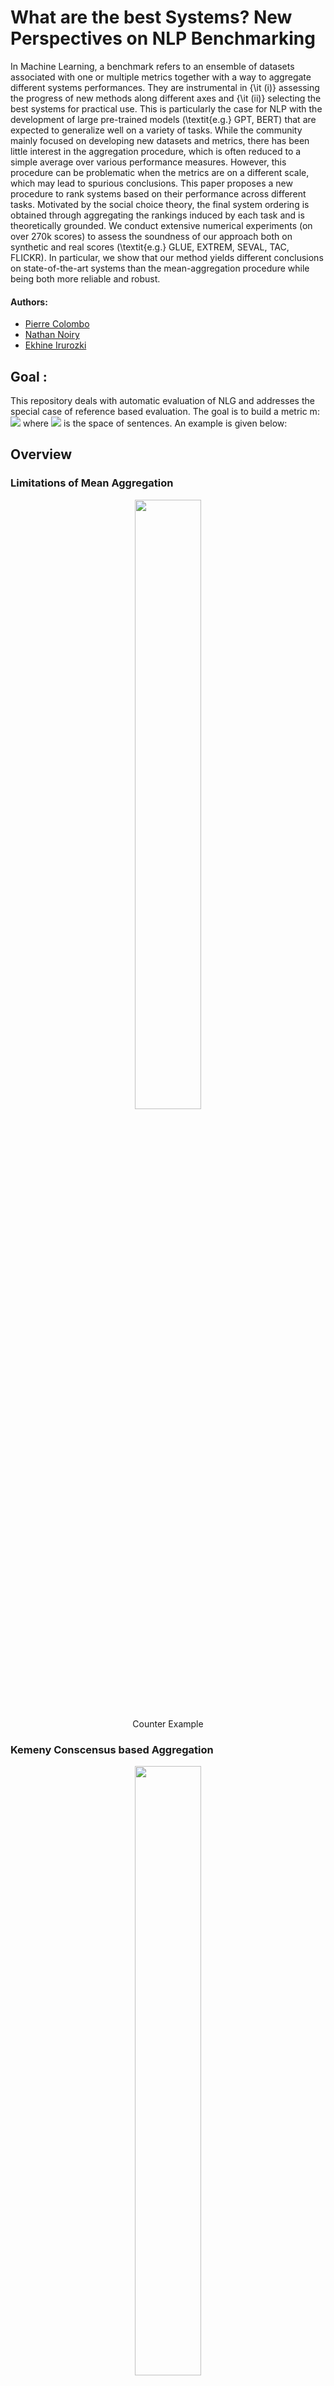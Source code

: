 # What are the best Systems? New Perspectives on NLP Benchmarking

In Machine Learning, a benchmark refers to an ensemble of datasets associated with one or multiple metrics together with a way to aggregate different systems performances. They are instrumental in {\it (i)}  assessing the progress of new methods along different axes and {\it (ii)} selecting the best systems for practical use. This is particularly the case for NLP with the development of large pre-trained models (\textit{e.g.} GPT, BERT) that are expected to generalize well on a variety of tasks. While the community mainly focused on developing new datasets and metrics, there has been little interest in the aggregation procedure, which is often reduced to a simple average over various performance measures. However, this procedure can be problematic when the metrics are on a different scale, which may lead to spurious conclusions. This paper proposes a new procedure to rank systems based on their performance across different tasks. Motivated by the social choice theory, the final system ordering is obtained through aggregating the rankings induced by each task and is theoretically grounded. We conduct extensive numerical experiments (on over 270k scores) to assess the soundness of our approach both on synthetic and real scores (\textit{e.g.} GLUE, EXTREM, SEVAL, TAC, FLICKR). In particular, we show that our method yields different conclusions on state-of-the-art systems than the mean-aggregation procedure while being both more reliable and robust.




#### Authors:

* [Pierre Colombo](https://scholar.google.com/citations?user=yPoMt8gAAAAJ&hl=fr)
* [Nathan Noiry](https://noiry.perso.math.cnrs.fr/)
* [Ekhine Irurozki](https://scholar.google.com/citations?user=thlVrqIAAAAJ&hl=es)

## Goal :

This repository deals with automatic evaluation of NLG and addresses the special case of reference based evaluation. The goal is to build a metric m: <img src="https://render.githubusercontent.com/render/math?math=m : \mathcal{S} \times \mathcal{S} \rightarrow \mathcal{R}"> where <img src="https://render.githubusercontent.com/render/math?math=m : \mathcal{S}"> is the space of sentences. An example is given below:



## Overview

### Limitations of Mean Aggregation

<div align="center">
<figure>
    <img style="width:50%" src="https://user-images.githubusercontent.com/22492839/153153946-ea7b94cb-ed2d-496c-9c3b-bab712368191.png">
    <div align="center">
<figcaption> Counter Example </figcaption>
    </div>
</figure>
</div>

### Kemeny Conscensus based Aggregation

<div align="center">
<figure>
    <img style="width:50%" src="https://user-images.githubusercontent.com/22492839/153154009-3bde1420-7104-43ef-a71c-fd648cd2cc6e.png">
    <div align="center">
<figcaption> Kemeny Conscensus </figcaption>
    </div>
</figure>
</div>



### Aggregation when Task Level Information is available


<div sstyle="width:100%">
    <figure class="left" >
    <img class="top" style="width:50%" src="https://user-images.githubusercontent.com/22492839/153154021-8108dfa9-b51c-44c4-8434-a65597d5c29b.png"/>
    <figcaption> Fig1. Production value and quantity of the 10 top commodities </figcaption>
    </figure>

    <figure class="right">
    <img class="average" style="width:50%" src="https://user-images.githubusercontent.com/22492839/153154021-8108dfa9-b51c-44c4-8434-a65597d5c29b.png"/>
    <figcaption> Fig2. Averages per metric ton </figcaption>
    </figure>
</div>

<figure class="left">
  <img class="top" src="https://user-images.githubusercontent.com/22492839/153154021-8108dfa9-b51c-44c4-8434-a65597d5c29b.png" style="width:50%"/>
  <figcaption> SuperGLUE </figcaption>
</figure>

<figure class="right">
  <img class="average" src="https://user-images.githubusercontent.com/22492839/153154028-00f1f10b-4248-45df-81a3-30b4748a54e6.png" style="width:50%"/>
  <figcaption> XTREM </figcaption>
</figure>


### Toy Data

<div align="center">
<figure>
    <img style="width:50%" src="https://user-images.githubusercontent.com/22492839/153154032-3863595c-e801-4cc9-b3c5-544a97e6ad54.png">
    <div align="center">
<figcaption> Toy Example </figcaption>
    </div>
</figure>
</div>





### Aggregation when Instance Level Information is available

![draw_table_2-1](https://user-images.githubusercontent.com/22492839/153154016-a9848d0d-7eaf-4526-82dc-634e1b1e4fdf.png)

![two_level_ranking_DIALOG_pc csv-1](https://user-images.githubusercontent.com/22492839/153154035-369da055-573c-4bad-9b55-31c90dd83c2c.png)
![two_level_ranking_FLICKR csv-1](https://user-images.githubusercontent.com/22492839/153154038-d8cd9570-0692-44f4-8dd8-0d02692bf09d.png)
![two_level_ranking_REAL_SUM csv-1](https://user-images.githubusercontent.com/22492839/153154042-adddccdc-81a7-46cf-91d0-9c9d18fffe08.png)



### Reproducing the paper results

See notebooks.


## References

If you find this repo useful, please cite our papers:

```
@article{,
  title={},
  author={},
  journal={},
  year={2022}
}

```

## Usage

### Python Function

Running our ranking is require a simple cpu. 

We provide example inputs under `<>.py`. For example for BaryScore

```

```

### Command Line Interface (CLI)

We provide a command line interface (CLI) of BERTScore as well as a python module. For the CLI, you can use it as
follows:

``` 
# TASK LEVEL INFORMATION
export PATH_TO_DF_TO_RANK=sample_df/glue.csv
export MODE=task_level

python ranking_cli.py --df_to_rank=$PATH_TO_DF_TO_RANK --mode=$MODE

# INSTANCE LEVEL INFORMATION
export PATH_TO_DF_TO_RANK=sample_df/TAC_08.csv
export MODE=instance_level
python ranking_cli.py --df_to_rank=$PATH_TO_DF_TO_RANK --mode=$MODE
```

See more options by `python score_cli.py -h`.


## Acknowledgements

This work was granted access
to the HPC resources of IDRIS under the allocation 2021-
101838 made by GENCI. Nathan is funded by the projet
ANR LIMPID.
